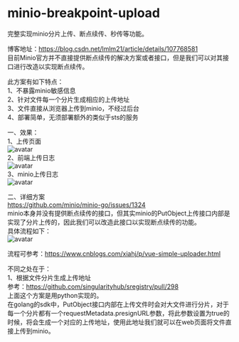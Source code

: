 # minio-breakpoint-upload
完整实现minio分片上传、断点续传、秒传等功能。

博客地址：https://blog.csdn.net/lmlm21/article/details/107768581  
目前Minio官方并不直接提供断点续传的解决方案或者接口，但是我们可以对其接口进行改造以实现断点续传。  

此方案有如下特点：  
1、不暴露minio敏感信息  
2、针对文件每一个分片生成相应的上传地址  
3、文件直接从浏览器上传到minio，不经过后台  
4、部署简单，无须部署额外的类似于sts的服务  

一、效果：  
1、上传页面  
![avatar](https://github.com/yuyuanshifu/minio-breakpoint-upload/blob/master/doc/%E4%B8%8A%E4%BC%A0%E9%A1%B5%E9%9D%A2.png)  
2、前端上传日志  
![avatar](https://github.com/yuyuanshifu/minio-breakpoint-upload/blob/master/doc/%E4%B8%8A%E4%BC%A0%E6%97%A5%E5%BF%97.png)  
3、minio上传日志  
![avatar](https://github.com/yuyuanshifu/minio-breakpoint-upload/blob/master/doc/minio%E4%B8%8A%E4%BC%A0%E6%97%A5%E5%BF%97.png)  

二、详细方案  
https://github.com/minio/minio-go/issues/1324  
minio本身并没有提供断点续传的接口，但其实minio的PutObject上传接口内部是实现了分片上传的，因此我们可以改造此接口以实现断点续传的功能。  
具体流程如下：  
![avatar](https://github.com/yuyuanshifu/minio-breakpoint-upload/blob/master/doc/minio.png)

流程可参考：https://www.cnblogs.com/xiahj/p/vue-simple-uploader.html 

不同之处在于：  
1、根据文件分片生成上传地址  
参考：https://github.com/singularityhub/sregistry/pull/298  
上面这个方案是用python实现的。  
在golang的sdk中，PutObject接口内部在上传文件时会对大文件进行分片，对于每一个分片都有一个requestMetadata.presignURL参数，将此参数设置为true的时候，将会生成一个对应的上传地址，使用此地址我们就可以在web页面将文件直接上传到minio。
